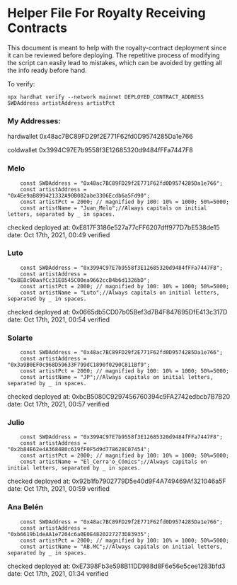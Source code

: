 # Helper File For Royalty Receiving Contracts

This document is meant to help with the royalty-contract deployment since it can be reviewed before deploying. The repetitive process of modifying the script can easily lead to mistakes, which can be avoided by getting all the info ready before hand.

To verify:

```
npx hardhat verify --network mainnet DEPLOYED_CONTRACT_ADDRESS SWDAddress artistAddress artistPct
```

### My Addresses:

hardwallet 0x48ac7BC89FD29f2E771F62fd0D9574285Da1e766

coldwallet 0x3994C97E7b9558f3E12685320d9484fFFa7447F8


### Melo 

```
    const SWDAddress = "0x48ac7BC89FD29f2E771F62fd0D9574285Da1e766";
    const artistAddress = "0x4Ee9aB899421332A90B082abe3306Ecdb6a5Fd90";
    const artistPct = 2000; // magnified by 100: 10% = 1000; 50%=5000;
    const artistName = "Juan_Melo";//Always capitals on initial letters, separated by _ in spaces.
```
checked
deployed at: 0xE817F3186e527a77cFF6207dff977D7bE538de15
date: Oct 17th, 2021, 00:49
verified


### Luto 

```
    const SWDAddress = "0x3994C97E7b9558f3E12685320d9484fFFa7447F8";
    const artistAddress = "0x8E8c90aafCc31E0545C00ea9662ccB4b6d1326bD";
    const artistPct = 2000; // magnified by 100: 10% = 1000; 50%=5000;
    const artistName = "Luto";//Always capitals on initial letters, separated by _ in spaces.
```
checked
deployed at: 0x0665db5CD07b05Bef3d7B4F847695DfE413c317D
date: Oct 17th, 2021, 00:54
verified


### Solarte

```
    const SWDAddress = "0x48ac7BC89FD29f2E771F62fd0D9574285Da1e766";
    const artistAddress = "0x3a9B0EF0c968D59633F799dC1890f0290C811Bf9";
    const artistPct = 2000; // magnified by 100: 10% = 1000; 50%=5000;
    const artistName = "JP";//Always capitals on initial letters, separated by _ in spaces.
```
checked
deployed at: 0xbcB5080C9297456760394c9FA2742edbcb7B7B20
date: Oct 17th, 2021, 00:57
verified


### Julio

```
    const SWDAddress = "0x3994C97E7b9558f3E12685320d9484fFFa7447F8";
    const artistAddress = "0x2b84E62e4A3684B0c619fF0F5d9d778628C07454";
    const artistPct = 2000; // magnified by 100: 10% = 1000; 50%=5000;
    const artistName = "El_Cerra'o_Cómics";//Always capitals on initial letters, separated by _ in spaces.
```
checked
deployed at: 0x92b1fb7902779D5e40d9F4A749469Af321046a5F
date: Oct 17th, 2021, 00:59
verified


### Ana Belén

```
    const SWDAddress = "0x48ac7BC89FD29f2E771F62fd0D9574285Da1e766";
    const artistAddress = "0xb6619b1deAA1e7204c6a0E0E4820227273D83935";
    const artistPct = 2000; // magnified by 100: 10% = 1000; 50%=5000;
    const artistName = "AB.MC";//Always capitals on initial letters, separated by _ in spaces.
```
checked
deployed at: 0xE7398Fb3e598B11DD988d8F6e56e5cee1283bfd3
date: Oct 17th, 2021, 01:34
verified
